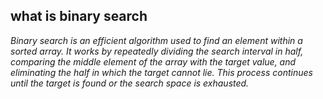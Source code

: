 ## what is binary search


*Binary search is an efficient algorithm used to find an element within a sorted array. It works by repeatedly dividing the search interval in half, comparing the middle element of the array with the target value, and eliminating the half in which the target cannot lie. This process continues until the target is found or the search space is exhausted.*



